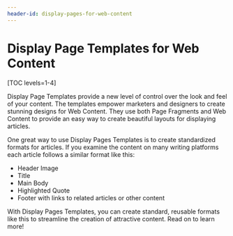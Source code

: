 ```yaml
---
header-id: display-pages-for-web-content
---
```


# Display Page Templates for Web Content

[TOC levels=1-4]

Display Page Templates provide a new level of control over the look and feel of
your content. The templates empower marketers and designers to create stunning
designs for Web Content. They use both Page Fragments and Web Content to provide
an easy way to create beautiful layouts for displaying articles.

One great way to use Display Pages Templates is to create standardized formats
for  articles. If you examine the content on many writing platforms each article
follows a similar format like this:

-  Header Image
-  Title
-  Main Body
-  Highlighted Quote
-  Footer with links to related articles or other content

With Display Pages Templates, you can create standard, reusable formats like
this to  streamline the creation of attractive content. Read on to learn more!
